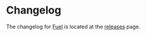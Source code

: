 # Changelog

The changelog for [Fuel](https://github.com/Fuel/Fuel) is located at the 
[releases](https://github.com/kittinunf/Fuel/releases) page.